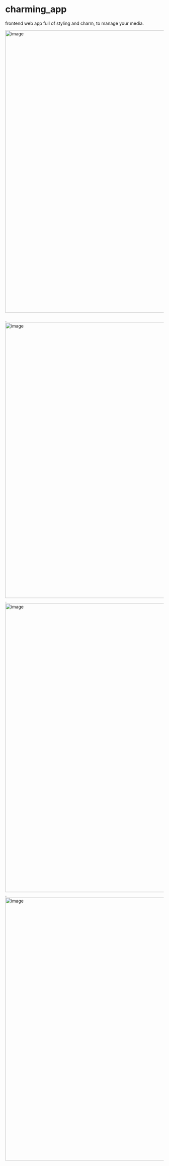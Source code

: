 # charming_app
frontend web app full of styling and charm, to manage your media.

<img width="894" alt="image" src="https://user-images.githubusercontent.com/44896376/201383175-0034bf2e-c472-4137-9b11-fbca0e3785db.png">

.
<img width="872" alt="image" src="https://user-images.githubusercontent.com/44896376/201383255-11b7b9c2-4c39-4046-bef8-a3d0a0529635.png">
.
<img width="914" alt="image" src="https://user-images.githubusercontent.com/44896376/201383320-e4634643-36a3-494a-86ff-fe4475826895.png">
.
<img width="833" alt="image" src="https://user-images.githubusercontent.com/44896376/201383366-f8f9c7cf-4443-4399-a3c6-ea94e1786354.png">
